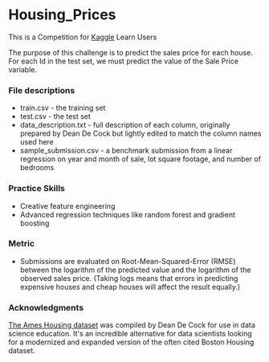 # Housing_Prices

This is a Competition for [Kaggle](https://www.kaggle.com/c/home-data-for-ml-course) Learn Users

The purpose of this challenge is to predict the sales price for each house. For each Id in the test set, we must predict the value of the Sale Price variable. 

### File descriptions
  - train.csv - the training set
  - test.csv - the test set
  - data_description.txt - full description of each column, originally prepared by Dean De Cock but lightly edited to match the column names used here
  - sample_submission.csv - a benchmark submission from a linear regression on year and month of sale, lot square footage, and number of bedrooms

### Practice Skills

  - Creative feature engineering 
  - Advanced regression techniques like random forest and gradient boosting

### Metric
- Submissions are evaluated on Root-Mean-Squared-Error (RMSE) between the logarithm of the predicted value and the logarithm of the observed sales price. (Taking  logs means that errors in predicting expensive houses and cheap houses will affect the result equally.)

### Acknowledgments

[The Ames Housing dataset](http://www.amstat.org/publications/jse/v19n3/decock.pdf) was compiled by Dean De Cock for use in data science education. It's an incredible alternative for data scientists looking for a modernized and expanded version of the often cited Boston Housing dataset. 
